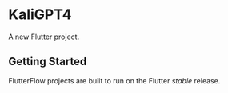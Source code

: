 # KaliGPT4

A new Flutter project.

## Getting Started

FlutterFlow projects are built to run on the Flutter _stable_ release.

